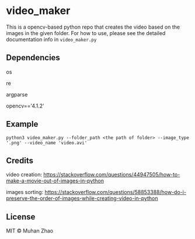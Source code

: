 # video_maker
This is a opencv-based python repo that creates the video based on the images in the given folder. For how to use, please see the detailed documentation info in ``video_maker.py``
## Dependencies
os

re

argparse

opencv=='4.1.2'

## Example
``python3 video_maker.py --folder_path <the path of folder> --image_type '.png' --video_name 'video.avi'``

## Credits
video creation: https://stackoverflow.com/questions/44947505/how-to-make-a-movie-out-of-images-in-python

images sorting: https://stackoverflow.com/questions/58853388/how-do-i-preserve-the-order-of-images-while-creating-video-in-python

## License
MIT © Muhan Zhao
